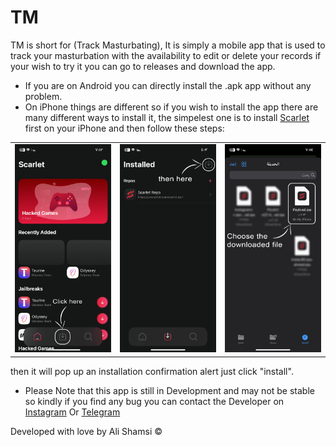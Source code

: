 # TM

TM is short for (Track Masturbating), It is simply a mobile app that is used to track your masturbation with the availability to edit or delete your records if your wish to try it you can go to releases and download the app.
- If you are on Android you can directly install the .apk app without any problem.
- On iPhone things are different so if you wish to install the app there are many different ways to install it, the simpelest one is to install [Scarlet](https://usescarlet.com/) first on your iPhone and then follow these steps:

<table>
  <tr>
    <td><img src="https://github.com/Alabfa/tm/blob/main/Instructions%20image/github%20learn%201.png"></td>
    <td><img src="https://github.com/Alabfa/tm/blob/main/Instructions%20image/github%20learn%202.png"></td>
    <td><img src="https://github.com/Alabfa/tm/blob/main/Instructions%20image/github%20learn%203.png"></td>
  </tr>
</table>

then it will pop up an installation confirmation alert just click "install".

* Please Note that this app is still in Development and may not be stable so kindly if you find any bug you can contact the Developer on [Instagram](https://www.instagram.com/alabfa/) Or [Telegram](https://t.me/alabfa/)

Developed with love by Ali Shamsi &copy;
